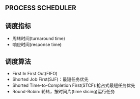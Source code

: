 PROCESS SCHEDULER
---


## 调度指标
- 周转时间(turnaround time)
- 响应时间(response time)

## 调度算法

- First In First Out(FIFO)
- Shorted Job  First(SJF)：最短任务优先
- Shorted Time-to-Completion First(STCF):抢占式最短任务优先
- Round-Robin: 轮转，按时间片(time slicing)运行任务
